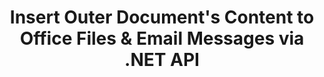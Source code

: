 ---
############################# Static ############################
layout: "auto-gen-gist"
draft: false
path: "assembly/net/document/docm"
otherformats: PDF HTML XPS TIFF MHTML TXT XAML EPUB SVG PS PCL XML OTT OXPS MD POT OTP DOC DOCX DOT DOTX DOTM RTF ODT OTT XLS XLT XLSX XLSM XLTX XLTM XLSB ODS PPT PPTX PPTM PPS PPSX PPSM  POTX POTM ODP EML EMLX MSG 

############################# Head ############################
head_title: "Insert Outer Document's Content to Emails & DOCM File via .NET API"
head_description: "GroupDocs.Assembly .NET API enables programmers to dynamically insert outer document's content to PDF DOC, DOCX, RTF, XLSX, CSV, PPTX, EML, MSG & other file formats."

############################# Header ############################
title: "Insert Outer Document's Content to Office Files & Email Messages via .NET API"
description: "GroupDocs.Assembly .NET API fully supports the dynamic  insertion of outer document's content to reports, emails & Office documents like PDF DOCX, XLSX, CSV, PPTX, MSG & more."

######################### Download Button #######################
button:
    enable: true

############################# About ############################
about:
    enable: true
    title: "How to Insert Outer Document's Content to Other Files, Reports & Emails via .NET?"
    content: |
       A document or document file refer to a digital and non-digital set of information that can be retrieved at some later stage by the user. A computer or digital document is a file created by a software application that can be stored inside a computer system. Usually a word processor or text editor is used to create an electronic document on a computer system. GroupDocs.Assembly for .NET is a very useful API that helps software developers to create powerful application software which can be used to create and manage their documents with ease. It allows software developers to dynamically insert the contents of an outer document’s to reports, emails & Office documents. It provided supports for some of very commonly used documents types such as PDF, HTML, Outlook email, Microsoft Office Word, Excel worksheets, PowerPoint presentations and many more. Moreover, some advanced features related to documents content insertion and edition are fully supported, such as inserting contents to a document page, Inserting to spreadsheet cells, editing or replacing contents, inserting contents to a presentation slide and many more. 

############################# content ############################
steps:
    enable: true
    block:
    - title_left: "Insert Outer Document Contents to Word File via .NET"
      content_left: |
       GroupDocs.Assembly .NET API enables software developers to easily insert contents of an outer document to various types of documents and email messagess. The below .NET code example shows how to insert the contents of external document to a Word processing document with just a couple of lines of code. 

      title_right: "How to Add Document's Content to DOCM File"
      content_right: |
        * Set source open document template
        * Set destination open document report 
        * Create an instance of [DocumentAssembler](https://apireference.groupdocs.com/assembly/net/groupdocs.assembly/documentassembler) class 
        * Call [AssembleDocument](https://apireference.groupdocs.com/assembly/net/groupdocs.assembly.documentassembler/assembledocument/methods/3) method to generate  Report in open document format. It supports
          * Loads a template document from the specified source path
          * Populates the template document with data from the specified single or multiple sources
          * Stores the result document to the target path using the given LoadSaveOptions.
          * Information on data source objects.

      gisthash: "c4dc0be4f8ab8c2ba4ee6a78673ca1cd"
      gistfile: "dynamic_documents_insertion_to_word_processing.cs"

    - title_left: "Insert Outer Document’s Contents to Emails via .NET"
      content_left: |
       GroupDocs.Assembly .NET API allows the addition and management of various kinds of document types and contents inside the documents. It allows to dynamically insert the contents of an outer document’s to various documents types and email file formats. The following C# code shows how easily can users insert outer document’s content to their documents and Email messages inside their own .NET apps. 

      title_right: "Add Document’s Contents to An Email Message via C#"
      content_right: |
        * Set source open document template
        * Set destination open document report 
        * Create an instance of [DocumentAssembler](https://apireference.groupdocs.com/assembly/net/groupdocs.assembly/documentassembler) class 
        * Call [AssembleDocument](https://apireference.groupdocs.com/assembly/net/groupdocs.assembly.documentassembler/assembledocument/methods/3) method to generate  Report in open document format. It supports
          * Loads a template document from the specified source path
          * Populates the template document with data from the specified single or multiple sources
          * Stores the result document to the target path using the given LoadSaveOptions.
          * Information on data source objects. 

      gisthash: "8fe014550c5f05467da6910a7ee16f18"
      gistfile: "dynamic_documents_insertion_to_emails_dotnet.cs"

    - title_left: "System Requirements"
      content_left: |
        GroupDocs.Assembly .NET APIs are supported on all major platforms and operating systems. For complete system requirements guide, please visit [system requirements](https://docs.groupdocs.com/assembly/net/system-requirements/) Before executing the code below, please make sure that you have the following prerequisites installled on your system:
        * Operating Systems: Microsoft Windows, Linux, MacOS
        * Development Environment:  Visual Studio, Xamarin, MonoDevelop etc
        * Frameworks: .NET Framework, .NET Standard, .NET Core, Mono
        * Get the latest version of GroupDocs.Assembly .NET APIs from [NuGet](https://www.nuget.org/packages/GroupDocs.Assembly/)
        
      title_right: "Why Use GroupDocs.Assembly"
      content_right: |
        * Allow users to create custom documents from templates.
        * No additional software is required to create and automate documents
        * Ability to generates an output document based on the data source
        * Dynamically insert out document content in report
        * Dynamically attach email attachments & insert hyperlinks in reports 
        * Auto-removal of empty paragraphs
        * Full support for Multiple data formats
        * Dynamic email attachments support

demos:
    enable: true
        

about_formats:
    enable: true


more_formats:
    enable: true


back_to_top:
    enable: true
---